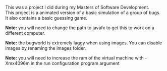 This was a project I did during my Masters of Software Development.   
This project is a animated version of a basic simulation of a group of bugs. It also contains a basic guessing game.


**Note:** you will need to change the path to javafx to get this to work on a different computer.

**Note:** the bugworld is extremely laggy when using images. You can disable images by renaming the images folder. 

**Note:** you will need to increase the ram of the virtual machine with -Xmx4096m in the run configuration program argument
